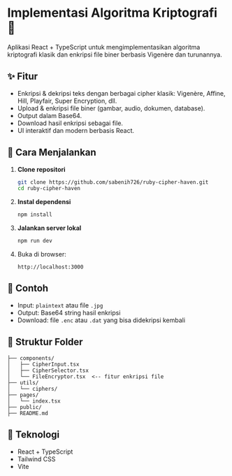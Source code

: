 # Implementasi Algoritma Kriptografi 🔐

Aplikasi React + TypeScript untuk mengimplementasikan algoritma kriptografi klasik dan enkripsi file biner berbasis Vigenère dan turunannya.

## ✨ Fitur

* Enkripsi & dekripsi teks dengan berbagai cipher klasik: Vigenère, Affine, Hill, Playfair, Super Encryption, dll.
* Upload & enkripsi file biner (gambar, audio, dokumen, database).
* Output dalam Base64.
* Download hasil enkripsi sebagai file.
* UI interaktif dan modern berbasis React.

## 🚀 Cara Menjalankan

1. **Clone repositori**

   ```bash
   git clone https://github.com/sabenih726/ruby-cipher-haven.git
   cd ruby-cipher-haven
   ```

2. **Instal dependensi**

   ```bash
   npm install
   ```

3. **Jalankan server lokal**

   ```bash
   npm run dev
   ```

4. Buka di browser:

   ```
   http://localhost:3000
   ```

## 🥪 Contoh

* Input: `plaintext` atau file `.jpg`
* Output: Base64 string hasil enkripsi
* Download: file `.enc` atau `.dat` yang bisa didekripsi kembali

## 📁 Struktur Folder

```
├── components/
│   ├── CipherInput.tsx
│   ├── CipherSelector.tsx
│   └── FileEncryptor.tsx  <-- fitur enkripsi file
├── utils/
│   └── ciphers/
├── pages/
│   └── index.tsx
├── public/
├── README.md
```

## 💠 Teknologi

* React + TypeScript
* Tailwind CSS
* Vite

